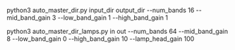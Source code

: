 python3 auto_master_dir.py input_dir output_dir --num_bands 16 --mid_band_gain 3 --low_band_gain 1 --high_band_gain 1


python3 auto_master_dir_lamps.py in out --num_bands 64 --mid_band_gain 8 --low_band_gain 0 --high_band_gain 10 --lamp_head_gain 100
